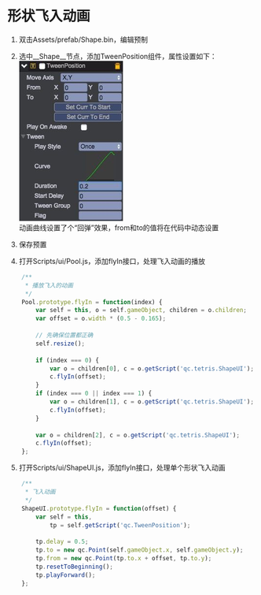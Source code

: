 # 形状飞入动画
1. 双击Assets/prefab/Shape.bin，编辑预制

2. 选中__Shape__节点，添加TweenPosition组件，属性设置如下：  
![](../images/flyin_tweenposition.png)  
动画曲线设置了个“回弹”效果，from和to的值将在代码中动态设置

3. 保存预置

4. 打开Scripts/ui/Pool.js，添加flyIn接口，处理飞入动画的播放
````javascript   
	/**
	 * 播放飞入的动画
	 */
	Pool.prototype.flyIn = function(index) {
	    var self = this, o = self.gameObject, children = o.children;
	    var offset = o.width * (0.5 - 0.165);

	    // 先确保位置都正确
	    self.resize();

	    if (index === 0) {
	        var o = children[0], c = o.getScript('qc.tetris.ShapeUI');
	        c.flyIn(offset);
	    }
	    if (index === 0 || index === 1) {
	        var o = children[1], c = o.getScript('qc.tetris.ShapeUI');
	        c.flyIn(offset);
	    }

	    var o = children[2], c = o.getScript('qc.tetris.ShapeUI');
	    c.flyIn(offset);
	};
````

5. 打开Scripts/ui/ShapeUI.js，添加flyIn接口，处理单个形状飞入动画
````javascript   
	/**
	 * 飞入动画
	 */
	ShapeUI.prototype.flyIn = function(offset) {
	    var self = this,
	        tp = self.getScript('qc.TweenPosition');

	    tp.delay = 0.5;
	    tp.to = new qc.Point(self.gameObject.x, self.gameObject.y);
	    tp.from = new qc.Point(tp.to.x + offset, tp.to.y);
	    tp.resetToBeginning();
	    tp.playForward();
	};
````